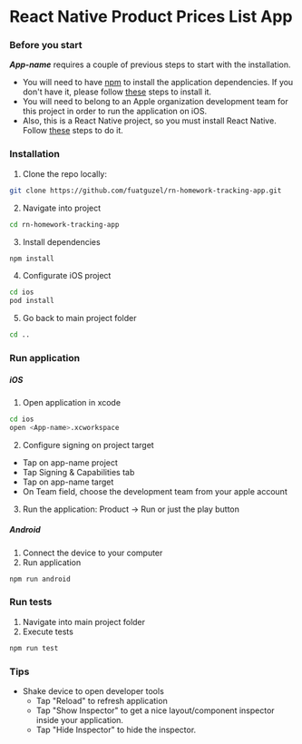 # React Native Product Prices List App

### Before you start

***App-name*** requires a couple of previous steps to start with the installation. 

- You will need to have [npm](https://www.npmjs.com/) to install the application dependencies. If you don't have it, please follow [these](https://www.npmjs.com/get-npm) steps to install it.
- You will need to belong to an Apple organization development team for this project in order to run the application on iOS. 
- Also, this is a React Native project, so you must install React Native. Follow [these](https://facebook.github.io/react-native/docs/getting-started.html#content) steps to do it.

### Installation

1. Clone the repo locally:

```sh
git clone https://github.com/fuatguzel/rn-homework-tracking-app.git
```

2. Navigate into project
```sh
cd rn-homework-tracking-app
```

3. Install dependencies
```sh
npm install 
```

4. Configurate iOS project
```sh
cd ios
pod install
```

5. Go back to main project folder
```sh
cd ..
```

### Run application

##### iOS #####
1. Open application in xcode
```sh
cd ios
open <App-name>.xcworkspace
```

2. Configure signing on project target
- Tap on app-name project
- Tap Signing & Capabilities tab
- Tap on app-name target
- On Team field, choose the development team from your apple account

3. Run the application: Product -> Run or just the play button

##### Android #####

1. Connect the device to your computer
2. Run application
```sh
npm run android
```

### Run tests
1. Navigate into main project folder
2. Execute tests
```sh
npm run test
```

### Tips

- Shake device to open developer tools
  - Tap "Reload" to refresh application
  - Tap "Show Inspector" to get a nice layout/component inspector inside your application.
  - Tap "Hide Inspector" to hide the inspector.
